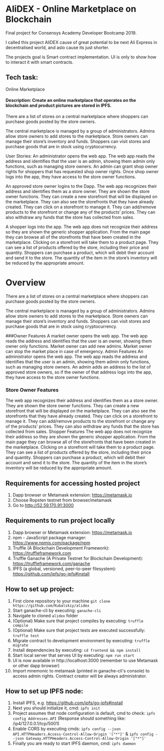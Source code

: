 # AliDEX - Online Marketplace on Blockchain
Final project for Consensys Academy Developer Bootcamp 2019.

I called this project AliDEX cause of great potential to be next Ali Express in decentralised world, and aslo cause its just shorter.

The projects goal is Smart contract implementation. 
UI is only to show how to interact it with smart contracts.

## Tech task:

Online Marketplace

#### Description: Create an online marketplace that operates on the blockchain and product pictures are stored in IPFS.
 
There are a list of stores on a central marketplace where shoppers can purchase goods posted by the store owners.
 
The central marketplace is managed by a group of administrators. Admins allow store owners to add stores to the marketplace. Store owners can manage their store’s inventory and funds. Shoppers can visit stores and purchase goods that are in stock using cryptocurrency.
 
User Stories:
An administrator opens the web app. The web app reads the address and identifies that the user is an admin, showing them admin only functions, such as managing store owners. An admin can grant shop owner rights for shoppers that has requested shop owner rights. Once shop owner logs into the app, they have access to the store owner functions.
 
An approved store owner logins to the Dapp. The web app recognizes their address and identifies them as a store owner. They are shown the store owner functions. They can create a new storefront that will be displayed on the marketplace. They can also see the storefronts that they have already created. They can click on a storefront to manage it. They can add/remove products to the storefront or change any of the products’ prices. They can also withdraw any funds that the store has collected from sales.
 
A shopper logs into the app. The web app does not recognize their address so they are shown the generic shopper application. From the main page they can browse all of the storefronts that have been created in the marketplace. Clicking on a storefront will take them to a product page. They can see a list of products offered by the store, including their price and quantity. Shoppers can purchase a product, which will debit their account and send it to the store. The quantity of the item in the store’s inventory will be reduced by the appropriate amount.


# Overview
There are a list of stores on a central marketplace where shoppers can purchase goods posted by the store owners.

The central marketplace is managed by a group of administrators. Admins allow store owners to add stores to the marketplace. Store owners can manage their store’s inventory and funds. Shoppers can visit stores and purchase goods that are in stock using cryptocurrency.

###Owner Features
A market owner opens the web app.
The web app reads the address and identifies that the user is an owner, showing them owner only functions.
Market owner can add new admins.
Market owner can stop the market place in case of emergency.
Admin Features
An administrator opens the web app.
The web app reads the address and identifies that the user is an admin, showing them admin only functions, such as managing store owners.
An admin adds an address to the list of approved store owners, so if the owner of that address logs into the app, they have access to the store owner functions.

### Store Owner Features
The web app recognizes their address and identifies them as a store owner.
They are shown the store owner functions.
They can create a new storefront that will be displayed on the marketplace.
They can also see the storefronts that they have already created.
They can click on a storefront to manage it.
They can add/remove products to the storefront or change any of the products’ prices.
They can also withdraw any funds that the store has collected from sales.
Shopper Features
The web app does not recognize their address so they are shown the generic shopper application.
From the main page they can browse all of the storefronts that have been created in the marketplace.
Clicking on a storefront will take them to a product page.
They can see a list of products offered by the store, including their price and quantity. Shoppers can purchase a product, which will debit their account and send it to the store.
The quantity of the item in the store’s inventory will be reduced by the appropriate amount.



## Requirements for accessing hosted project
1. Dapp browser or Metamask extension: https://metamask.io
1. Choose Ropsten testnet from browser/metamask
1. Go to http://52.59.170.91:3000

## Requirements to run project locally
1. Dapp browser or Metamask extension: https://metamask.io
1. npm - JavaScript package manager: https://www.npmjs.com/package/npm
1. Truffle (A Blockchain Development Framework): https://truffleframework.com
1. Truffle Ganache (A Private Testnet for Blockchain Development): https://truffleframework.com/ganache
1. IPFS (a global, versioned, peer-to-peer filesystem): https://github.com/ipfs/go-ipfs#install

## How to set up project:

1. First clone repository to your machine `git clone https://github.com/Kubalskiy/alidex`
1. Start ganache-cli by executing: `ganache-cli`
1. Navigate to cloned `alidex` folder
1. (Optional) Make sure that project compiles by executing: `truffle compile`
1. (Optional) Make sure that project tests are executed successfully: `truffle test`
1. Migrate contract to development environment by executing: `truffle migrate`
1. Install dependencies by executing: `cd frontend && npm install`
1. Start local server that serves UI by executing: `npm run start` 
1. UI is now available in http://localhost:3000 (remember to use Metamask or other dapp browser)
1. Import mnemonic to metamask (printed in ganache-cli's console) to access admin rights. Contract creator will be always administrator.


## How to set up IPFS node:
1. Install IPFS, e.g. https://github.com/ipfs/go-ipfs#install
1. Next you should initialize it, cmd: `ipfs init`
1. Project assumes that node configuration is default, cmd to check: `ipfs config Addresses.API` (Response should something like: /ip4/127.0.0.1/tcp/5001)
1. Enable CORS by executing cmds: `ipfs config --json API.HTTPHeaders.Access-Control-Allow-Origin '["*"]'` & `ipfs config --json Gateway.HTTPHeaders.Access-Control-Allow-Origin '["*"]'`
1. Finally you are ready to start IPFS daemon, cmd: `ipfs daemon`
